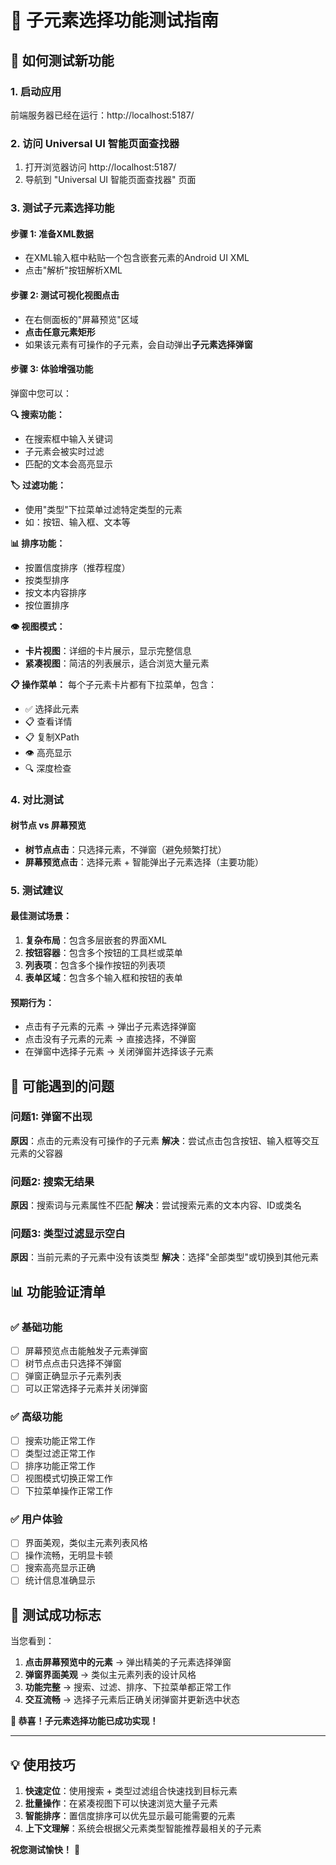 # 🎉 子元素选择功能测试指南

## 🚀 如何测试新功能

### 1. 启动应用
前端服务器已经在运行：http://localhost:5187/

### 2. 访问 Universal UI 智能页面查找器
1. 打开浏览器访问 http://localhost:5187/
2. 导航到 "Universal UI 智能页面查找器" 页面

### 3. 测试子元素选择功能

#### 步骤 1: 准备XML数据
- 在XML输入框中粘贴一个包含嵌套元素的Android UI XML
- 点击"解析"按钮解析XML

#### 步骤 2: 测试可视化视图点击
- 在右侧面板的"屏幕预览"区域
- **点击任意元素矩形**
- 如果该元素有可操作的子元素，会自动弹出**子元素选择弹窗**

#### 步骤 3: 体验增强功能
弹窗中您可以：

**🔍 搜索功能：**
- 在搜索框中输入关键词
- 子元素会被实时过滤
- 匹配的文本会高亮显示

**🏷️ 过滤功能：**
- 使用"类型"下拉菜单过滤特定类型的元素
- 如：按钮、输入框、文本等

**📊 排序功能：**
- 按置信度排序（推荐程度）
- 按类型排序
- 按文本内容排序
- 按位置排序

**👁️ 视图模式：**
- **卡片视图**：详细的卡片展示，显示完整信息
- **紧凑视图**：简洁的列表展示，适合浏览大量元素

**📋 操作菜单：**
每个子元素卡片都有下拉菜单，包含：
- ✅ 选择此元素
- 📋 查看详情  
- 📋 复制XPath
- 👁️ 高亮显示
- 🔍 深度检查

### 4. 对比测试

#### 树节点 vs 屏幕预览
- **树节点点击**：只选择元素，不弹窗（避免频繁打扰）
- **屏幕预览点击**：选择元素 + 智能弹出子元素选择（主要功能）

### 5. 测试建议

#### 最佳测试场景：
1. **复杂布局**：包含多层嵌套的界面XML
2. **按钮容器**：包含多个按钮的工具栏或菜单
3. **列表项**：包含多个操作按钮的列表项
4. **表单区域**：包含多个输入框和按钮的表单

#### 预期行为：
- 点击有子元素的元素 → 弹出子元素选择弹窗
- 点击没有子元素的元素 → 直接选择，不弹窗
- 在弹窗中选择子元素 → 关闭弹窗并选择该子元素

## 🐛 可能遇到的问题

### 问题1: 弹窗不出现
**原因**：点击的元素没有可操作的子元素
**解决**：尝试点击包含按钮、输入框等交互元素的父容器

### 问题2: 搜索无结果
**原因**：搜索词与元素属性不匹配
**解决**：尝试搜索元素的文本内容、ID或类名

### 问题3: 类型过滤显示空白
**原因**：当前元素的子元素中没有该类型
**解决**：选择"全部类型"或切换到其他元素

## 📊 功能验证清单

### ✅ 基础功能
- [ ] 屏幕预览点击能触发子元素弹窗
- [ ] 树节点点击只选择不弹窗
- [ ] 弹窗正确显示子元素列表
- [ ] 可以正常选择子元素并关闭弹窗

### ✅ 高级功能  
- [ ] 搜索功能正常工作
- [ ] 类型过滤正常工作
- [ ] 排序功能正常工作
- [ ] 视图模式切换正常工作
- [ ] 下拉菜单操作正常工作

### ✅ 用户体验
- [ ] 界面美观，类似主元素列表风格
- [ ] 操作流畅，无明显卡顿
- [ ] 搜索高亮显示正确
- [ ] 统计信息准确显示

## 🎯 测试成功标志

当您看到：
1. **点击屏幕预览中的元素** → 弹出精美的子元素选择弹窗
2. **弹窗界面美观** → 类似主元素列表的设计风格
3. **功能完整** → 搜索、过滤、排序、下拉菜单都正常工作
4. **交互流畅** → 选择子元素后正确关闭弹窗并更新选中状态

**🎉 恭喜！子元素选择功能已成功实现！**

---

## 💡 使用技巧

1. **快速定位**：使用搜索 + 类型过滤组合快速找到目标元素
2. **批量操作**：在紧凑视图下可以快速浏览大量子元素
3. **智能排序**：置信度排序可以优先显示最可能需要的元素
4. **上下文理解**：系统会根据父元素类型智能推荐最相关的子元素

**祝您测试愉快！** 🚀